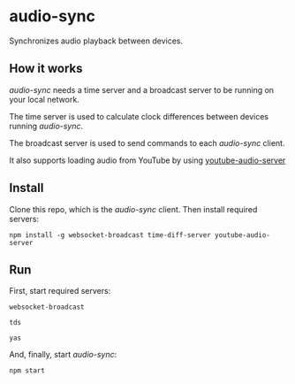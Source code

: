# audio-sync
Synchronizes audio playback between devices.


## How it works

*audio-sync* needs a time server and a broadcast server to be running
on your local network.

The time server is used to calculate clock differences between devices
running *audio-sync*.

The broadcast server is used to send commands to each *audio-sync* client.

It also supports loading audio from YouTube by using 
[youtube-audio-server](https://www.npmjs.com/package/youtube-audio-server)


## Install

Clone this repo, which is the *audio-sync* client.
Then install required servers:

`npm install -g websocket-broadcast time-diff-server youtube-audio-server`


## Run

First, start required servers:

`websocket-broadcast`

`tds`

`yas`

And, finally, start *audio-sync*:

`npm start`
